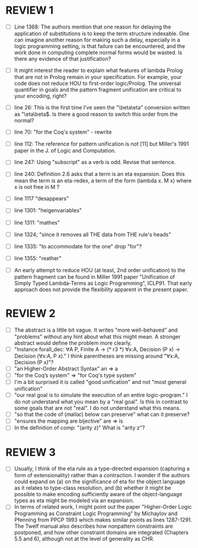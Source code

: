 # REVIEW 1  

- [ ] Line 1368: The authors mention that one reason for delaying the
  application of substitutions is to keep the term structure indexable.
  One can imagine another reason for making such a delay, especially in
  a logic programming setting, is that failure can be encountered, and
  the work done in computing complete normal forms would be wasted.  Is
  there any evidence of that justification?
- [ ] It might interest the reader to explain what features of lambda Prolog
  that are not in Prolog remain in your specification.  For example,
  your code does not reduce HOU to first-order logic/Prolog.  The
  universal quantifier in goals and the pattern fragment unification are
  critical to your encoding, right?
- [ ] line 26: This is the first time I've seen the "\beta\eta"
   conversion written as "\eta\beta$.  Is there a good reason to
   switch this order from the normal?
- [ ] line 70: "for the Coq's system" - rewrite
- [ ] line 112: The reference for pattern unification is not [11] but
   Miller's 1991 paper in the J. of Logic and Computation.
- [ ] line 247: Using "subscript" as a verb is odd.  Revise that
   sentence.
- [ ] line 240: Definition 2.6 asks that a term is an eta expansion.
   Does this mean the term is an eta-redex, a term of the form 
   (lambda x. M x) where x is not free in M ?
- [ ] line 1117 "desappears"
- [ ] line 1301: "heigenvariables"
- [ ] line 1311: "mathes"
- [ ] line 1324; "since it removes all THE data from THE rule's heads"
- [ ] line 1335: "to accommodate for the one" drop "for"?
- [ ] line 1355: "reather"
- [ ] An early attempt to reduce HOU (at least, 2nd order unification) to
   the pattern fragment can be found in Miller 1991 paper "Unification
   of Simply Typed Lambda-Terms as Logic Programming", ICLP91. That
   early approach does not provide the flexibility apparent in the
   present paper.


# REVIEW 2

- [ ] The abstract is a little bit vague. It writes "more well-behaved" and 
      "problems" without any hint about what this might mean. A stronger 
      abstract would define the problem more clearly.
- [ ] "Instance forall_dec: ∀A P, Finite A → (* r3 *) ∀x:A, Decision (P x) →
      Decision (∀x:A, P x)." I think parentheses are missing around "∀x:A, 
      Decision (P x)"?
- [ ] "an Higher-Order Abstract Syntax" an => a
- [ ] "for the Coq’s system" => "for Coq's type system"
- [ ] I'm a bit surprised it is called "good unification" and not "most general 
      unification"
- [ ] "our real goal is to simulate the execution of an entire logic-program."
      I do not understand what you mean by a "real goal". Is this in contrast 
      to some goals that are not "real". I do not understand what this means.
- [ ] "so that the code of (𝑚𝑎𝑙𝑙𝑜𝑐) below can preserve" what can it preserve?
- [ ] "ensures the mapping are bijective" are => is
- [ ] In the definition of comp: "(arity z)" What is "arity z"?

# REVIEW 3

- [ ] Usually, I think of the eta rule as a type-directed expansion (capturing
    a form of extensionality) rather than a contraction.  I wonder if the
    authors could expand on (a) on the significance of eta for the object
    language as it relates to type-class resolution, and (b) whether it might
    be possible to make encoding sufficiently aware of the object-language
    types as eta might be modeled via an expansion.
- [ ] In terms of related work, I might point out the paper
    "Higher-Order Logic Programming as Constraint Logic Programming" by
    Michaylov and Pfenning from PPCP 1993 which makes similar points as
    lines 1287-1291.  The Twelf manual also describes how nonpattern constraints
    are postponed, and how other constraint domains are integrated (Chapters 5.5 and 6),
    although not at the level of generality as CHR.